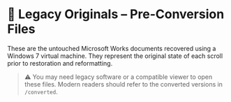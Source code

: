 # 🧮 Legacy Originals – Pre-Conversion Files

These are the untouched Microsoft Works documents recovered using a Windows 7 virtual machine. They represent the original state of each scroll prior to restoration and reformatting.

> ⚠️ You may need legacy software or a compatible viewer to open these files. Modern readers should refer to the converted versions in `/converted`.
